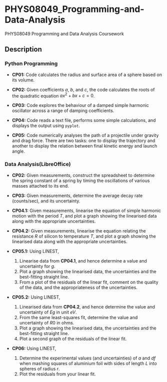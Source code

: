 # PHYS08049_Programming-and-Data-Analysis

PHYS08049 Programming and Data Analysis Coursework 

## Description

### Python Programming

- **CP01:** Code calculates the radius and surface area of a sphere based on its volume.

- **CP02:** Given coefficients $a$, $b$, and $c$, the code calculates the roots of the quadratic equation $ax^2+bx+c=0$.

- **CP03:** Code explores the behaviour of a damped simple harmonic oscillator across a range of damping coefficients.

- **CP04:** Code reads a text file, performs some simple calculations, and displays the output using `pyplot`.

- **CP05:** Code numerically analyses the path of a projectile under gravity and drag force. There are two tasks: one to display the trajectory and another to display the relation between final kinetic energy and launch angle.

### Data Analysis(LibreOffice)

- **CP02:** Given measurements, construct the spreadsheet to determine the spring constant of a spring by timing the oscillations of various masses attached to its end.

- **CP03:** Given measurements, determine the average decay rate (counts/sec), and its uncertainty.

- **CP04.1:** Given measurements, linearise the equation of simple harmonic motion with the period $T$, and plot a graph showing the linearised data along with the appropriate uncertainties.

- **CP04.2:** Given measurements, linearise the equation relating the resistance $R$ of silicon to temperature $T$, and plot a graph showing the linearised data  along with the appropriate uncertainties.

- **CP05.1:** Using LINEST,
    1. Linearise data from **CP04.1**, and hence determine a value and uncertainty for $g$.
    2. Plot a graph showing the linearised data, the uncertainties and the best-fitting straight line.
    3. From a plot of the residuals of the linear fit, comment on the quality of the data, and the appropriateness of the uncertainties.

- **CP05.2:** Using LINEST, 
    1. Linearised data from **CP04.2**, and hence determine the value and uncertainty of $Eg$ in unit $eV$.
    2. From the same least-squares fit, determine the value and uncertainty of $R0$ in ohms.
    3. Plot a graph showing the linearised data, the uncertainties and the best-fitting straight line.
    4. Plot a second graph of the residuals of the linear fit.

- **CP06:** Using LINEST,
    1. Determine the experimental values (and uncertainties) of $a$ and $df$ when mashing squares of aluminium foil with sides of length $L$ into spheres of radius $r$.
    2. Plot the residuals from your linear fit.
